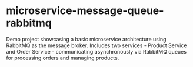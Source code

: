 # microservice-message-queue-rabbitmq
Demo project showcasing a basic microservice architecture using RabbitMQ as the message broker. Includes two services - Product Service and Order Service - communicating asynchronously via RabbitMQ queues for processing orders and managing products.
